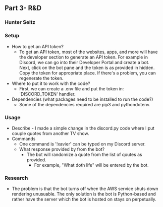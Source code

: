 ## Part 3- R&D
### Hunter Seitz 

### Setup
- How to get an API token? 
    - To get an API token, most of the websites, apps, and more will have the developer section to generate an API token. For example in Discord, we can go into their Developer Portal and create a bot. Next, click on the bot pane and the token is as provided in hidden. Copy the token for appropriate place. If there's a problem, you can regenerate the token. 
- Where to put it to work with the code? 
    - First, we can create a .env file and put the token in: 'DISCORD_TOKEN' handler. 
- Dependencies (what packages need to be installed to run the code?)
    - Some of the dependencies required are pip3 and pythondotenv.
### Usage
- Describe
        - I made a simple change in the discord.py code where I put couple quotes from another TV show.
- Commands
   - One command is '!xavier' can be typed on my Discord server.
   - What response provided by from the bot? 
        - The bot will randomize a quote from the list of qoutes as provided.
            - For example, "What doth life" will be entered by the bot.  
### Research
- The problem is that the bot turns off when the AWS service shuts down rendering unusuable. The only solution is the bot is Python-based and rather have the server which the bot is hosted on stays on perpetually. 

